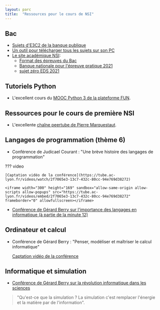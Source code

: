 ```yaml
---
layout: parc
title:  "Ressources pour le cours de NSI"
---
```


## Bac

* [Sujets d'E3C2 de la banque publique](http://quandjepasselebac.education.fr/e3c/#BNS%2FBac%20G%C3%A9n%C3%A9ral%2FEnseignements%20de%20sp%C3%A9cialit%C3%A9%2FSp%C3%A9cialit%C3%A9%20num%C3%A9rique%20et%20sciences%20informatiques%2Fe3c-2)
* [Un outil pour télécharger tous les sujets sur son PC](https://github.com/frederic-junier/Outils/blob/master/telechargement_e3c/telecharger_e3c.py)
* [Le site académique NSI](https://nsi.enseigne.ac-lyon.fr/spip/):
    * [Format des épreuves du Bac](https://nsi.enseigne.ac-lyon.fr/spip/spip.php?article10)
    * [Banque nationale pour l'épreuve pratique 2021](https://nsi.enseigne.ac-lyon.fr/spip/spip.php?article81)
    * [sujet zéro EDS 2021](https://nsi.enseigne.ac-lyon.fr/spip/spip.php?article78)


## Tutoriels Python

* L'excellent cours du [MOOC Python 3 de la plateforme FUN](https://www.youtube.com/channel/UCIlUBOXnXjxdjmL_atU53kA).


## Ressources pour le cours de première NSI

* L'excellente [chaîne peertube de Pierre Marquestaut](https://peertube.lyceeconnecte.fr/video-channels/pierre.marquestaut_channel/videos).
## Langages de programmation (thème 6) 

* Conférence de Judicael Courant : "Une brève histoire des langages de programmation"

??? video
    
    [Captation vidéo de la conférence](https://tube.ac-lyon.fr/videos/watch/2f7065e3-13c7-432c-80cc-94e769d38272)

    <iframe width="300" height="169" sandbox="allow-same-origin allow-scripts allow-popups" src="https://tube.ac-lyon.fr/videos/embed/2f7065e3-13c7-432c-80cc-94e769d38272" frameborder="0" allowfullscreen></iframe>

* [Conférence de Gérard Berry sur l'importance des langages en informatique (à partie de la minute 12)](https://www.college-de-france.fr/site/gerard-berry/course-2015-11-04-16h00.htm)

## Ordinateur et calcul

* Conférence de Gérard Berry : "Penser, modéliser et maîtriser le calcul informatique"

    [Captation vidéo de la conférence](https://www.college-de-france.fr/site/gerard-berry/inaugural-lecture-2009-11-19-18h00.htm)
    
## Informatique et simulation
    
* [Conférence de Gérard Berry sur la révolution informatique dans les sciences](https://www.college-de-france.fr/site/gerard-berry/course-2015-01-28-16h00.htm)

> "Qu'est-ce que la simulation ? La simulation c'est remplacer l'énergie et la matière par de l'information".




